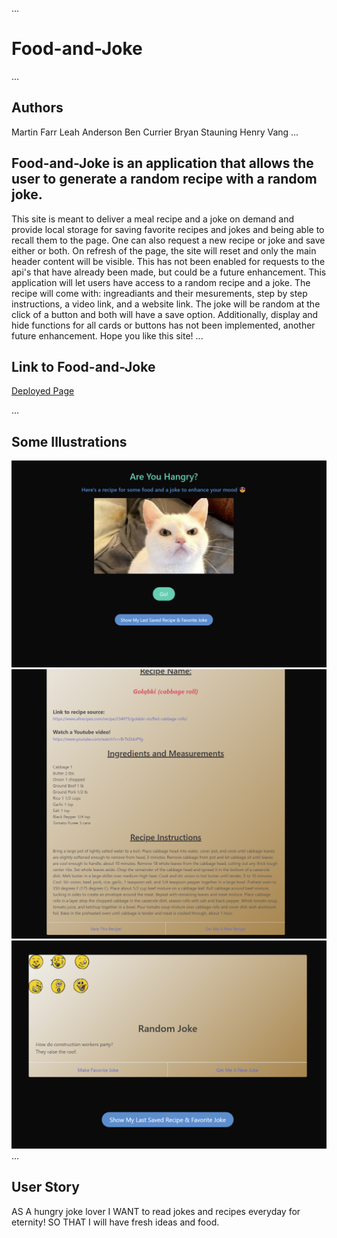 ...
# Food-and-Joke
<!-- Title -->
...
## Authors
Martin Farr
Leah Anderson
Ben Currier
Bryan Stauning
Henry Vang
...
## Food-and-Joke is an application that allows the user to generate a random recipe with a random joke.
<!-- Name of Project and what it does -->
This site is meant to deliver a meal recipe and a joke on demand and provide local storage for saving favorite recipes and jokes and being able to recall them to the page.
One can also request a new recipe or joke and save either or both.
On refresh of the page, the site will reset and only the main header content will be visible. This has not been enabled for requests to the api's that have already been made, but could be a future enhancement.
This application will let users have access to a random recipe and a joke. The recipe will come with: ingreadiants and their mesurements, step by step instructions, 
a video link, and a website link. The joke will be random at the click of a button and both will have a save option.
Additionally, display and hide functions for all cards or buttons has not been implemented, another future enhancement.
Hope you like this site!
...
## Link to Food-and-Joke

[Deployed Page](https://leahanders820.github.io/Food-and-Joke/)

...
## Some Illustrations
![Webpage](./assets/images/projectFrontPage.png)
![Webpage](./assets/images/projectRecipeCard.png)
![Webpage](./assets/images/projectRandomJoke.png)
...
## User Story
AS A hungry joke lover
I WANT to read jokes and recipes everyday for eternity! 
SO THAT I will have fresh ideas and food.